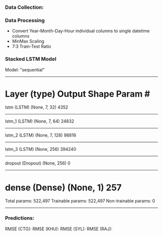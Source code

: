 ### Data Collection:


### Data Processing
- Convert Year-Month-Day-Hour individual columns to single datetime columns
- MinMax Scaling
- 7:3 Train-Test Ratio

### Stacked LSTM Model

Model: "sequential"
_________________________________________________________________
Layer (type)                 Output Shape              Param #   
=================================================================
lstm (LSTM)                  (None, 7, 32)             4352      
_________________________________________________________________
lstm_1 (LSTM)                (None, 7, 64)             24832     
_________________________________________________________________
lstm_2 (LSTM)                (None, 7, 128)            98816     
_________________________________________________________________
lstm_3 (LSTM)                (None, 256)               394240    
_________________________________________________________________
dropout (Dropout)            (None, 256)               0         
_________________________________________________________________
dense (Dense)                (None, 1)                 257       
=================================================================
Total params: 522,497
Trainable params: 522,497
Non-trainable params: 0
_________________________________________________________________

### Predictions:

RMSE (CTG):
RMSE (KHU):
RMSE (SYL):
RMSE (RAJ):
